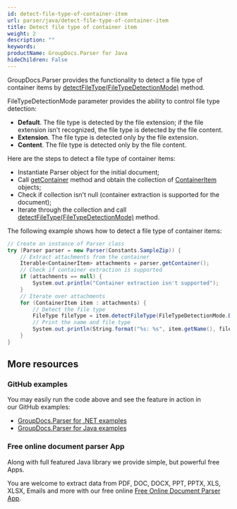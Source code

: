 ```yaml
---
id: detect-file-type-of-container-item
url: parser/java/detect-file-type-of-container-item
title: Detect file type of container item
weight: 2
description: ""
keywords: 
productName: GroupDocs.Parser for Java
hideChildren: False
---
```

GroupDocs.Parser provides the functionality to detect a file type of container items by [detectFileType(FileTypeDetectionMode)](https://apireference.groupdocs.com/parser/java/com.groupdocs.parser.data/ContainerItem#detectFileType(com.groupdocs.parser.options.FileTypeDetectionMode)) method. 

FileTypeDetectionMode parameter provides the ability to control file type detection:

*  **Default**. The file type is detected by the file extension; if the file extension isn't recognized, the file type is detected by the file content.
*  **Extension**. The file type is detected only by the file extension.
*  **Content**. The file type is detected only by the file content.

Here are the steps to detect a file type of container items:

*  Instantiate Parser object for the initial document;
*  Call [getContainer](https://apireference.groupdocs.com/parser/java/com.groupdocs.parser/Parser#getContainer()) method and obtain the collection of [ContainerItem](https://apireference.groupdocs.com/parser/java/com.groupdocs.parser.data/ContainerItem) objects;
*  Check if collection isn't null (container extraction is supported for the document);
*  Iterate through the collection and call [detectFileType(FileTypeDetectionMode)](https://apireference.groupdocs.com/parser/java/com.groupdocs.parser.data/ContainerItem#detectFileType(com.groupdocs.parser.options.FileTypeDetectionMode)) method.

The following example shows how to detect a file type of container items:

```csharp
// Create an instance of Parser class
try (Parser parser = new Parser(Constants.SampleZip)) {
    // Extract attachments from the container
    Iterable<ContainerItem> attachments = parser.getContainer();
    // Check if container extraction is supported
    if (attachments == null) {
        System.out.println("Container extraction isn't supported");
    }
    // Iterate over attachments
    for (ContainerItem item : attachments) {
        // Detect the file type
        FileType fileType = item.detectFileType(FileTypeDetectionMode.Default);
        // Print the name and file type
        System.out.println(String.format("%s: %s", item.getName(), fileType));
    }
}
```

## More resources

### GitHub examples

You may easily run the code above and see the feature in action in our GitHub examples:

*   [GroupDocs.Parser for .NET examples](https://github.com/groupdocs-parser/GroupDocs.Parser-for-.NET)    
*   [GroupDocs.Parser for Java examples](https://github.com/groupdocs-parser/GroupDocs.Parser-for-Java)    

### Free online document parser App

Along with full featured Java library we provide simple, but powerful free Apps.

You are welcome to extract data from PDF, DOC, DOCX, PPT, PPTX, XLS, XLSX, Emails and more with our free online [Free Online Document Parser App](https://products.groupdocs.app/parser).